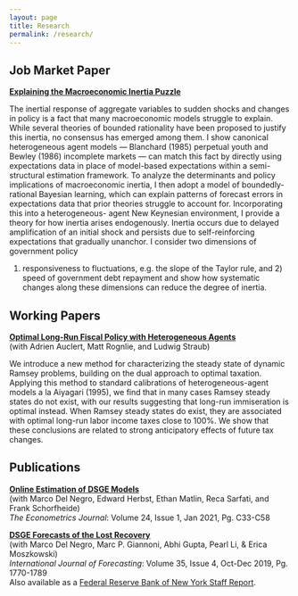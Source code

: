 ```yaml
---
layout: page
title: Research
permalink: /research/
---
```


Job Market Paper
-----------------
**[Explaining the Macroeconomic Inertia Puzzle](/files/MichaelCai_JMP_Inertia.pdf)**  

The inertial response of aggregate variables to sudden shocks and changes in policy is a
fact that many macroeconomic models struggle to explain. While several theories of bounded
rationality have been proposed to justify this inertia, no consensus has emerged among them.
I show canonical heterogeneous agent models — Blanchard (1985) perpetual youth and
Bewley (1986) incomplete markets — can match this fact by directly using expectations data in
place of model-based expectations within a semi-structural estimation framework. To analyze
the determinants and policy implications of macroeconomic inertia, I then adopt a model of
boundedly-rational Bayesian learning, which can explain patterns of forecast errors in
expectations data that prior theories struggle to account for. Incorporating this into a heterogeneous-
agent New Keynesian environment, I provide a theory for how inertia arises endogenously.
Inertia occurs due to delayed amplification of an initial shock and persists due to self-reinforcing
expectations that gradually unanchor. I consider two dimensions of government policy
1) responsiveness to fluctuations, e.g. the slope of the Taylor rule, and 2) speed of government debt
repayment and show how systematic changes along these dimensions can reduce the degree
of inertia.  

Working Papers
-----------------
**[Optimal Long-Run Fiscal Policy with Heterogeneous Agents](/files/rss_heterogeneity.pdf)**  
(with Adrien Auclert, Matt Rognlie, and Ludwig Straub)  

We introduce a new method for characterizing the steady state of dynamic Ramsey problems,
building on the dual approach to optimal taxation. Applying this method to standard calibrations
of heterogeneous-agent models a la Aiyagari (1995), we find that in many cases Ramsey steady
states do not exist, with our results suggesting that long-run immiseration is optimal instead.
When Ramsey steady states do exist, they are associated with optimal long-run labor income
taxes close to 100%. We show that these conclusions are related to strong anticipatory effects of future tax changes.  

Publications
--------------
**[Online Estimation of DSGE Models](https://academic.oup.com/ectj/article/24/1/C33/5909595?login=true)**  
(with Marco Del Negro, Edward Herbst, Ethan Matlin, Reca Sarfati, and Frank Schorfheide)  
*The Econometrics Journal*: Volume 24, Issue 1, Jan 2021, Pg. C33-C58    

**[DSGE Forecasts of the Lost Recovery](https://www.sciencedirect.com/science/article/abs/pii/S0169207018302012?via%3Dihub)**  
(with Marco Del Negro, Marc P. Giannoni, Abhi Gupta, Pearl Li, & Erica Moszkowski)  
*International Journal of Forecasting*: Volume 35, Issue 4, Oct-Dec 2019, Pg. 1770-1789  
Also available as a [Federal Reserve Bank of New York Staff Report](/files/sr844.pdf).
